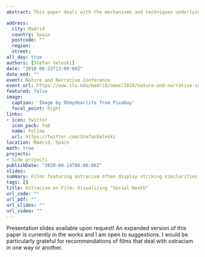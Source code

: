 ```yaml
---
abstract: This paper deals with the mechanisms and techniques underlying cinematic depictions of ostracism. This phenomenon consists either of marginalization of an individual within the social group, or his total exclusion from it - a form of social control that promotes conforming to the group norms. Ostracism is a uniquely human evolutionary remnant from a time when all humans lived in small hunter-gatherer bands and such social censure had disastrous effects on the affected person's reproductive success (hence the moniker "social death"). Since humans are inherently social animals, the mere observation of ostracism of another person can be a source of emphatic pain. Similarly, the evolved defense mechanism of picking up non-verbal cues of impending ostracism (even something as seemingly trivial as avoidance of eye contact) is inherently visual in nature. Therefore, this process is perfectly relayed by cinema as an audiovisual medium. The audience vicariously experiences the "social pain" of the affected character on the screen, which with its "high stakes" engenders a feeling of suspense. Filmmakers exploit such moments and strategically place them at key junctures of the narrative in order to maximize their impact. The presentation features a detailed analysis of these intentional "manipulations" of the audience in a selection of films, through testing them against the main theories of narrative tension and suspense, such as Smuts' "desire frustration" theory and Yanal's "emotional misidentification" theory. Although the presentation identifies this phenomenon in a wide range of films, created in different cultural and temporal contexts, e.g. Under Suspicion (USA, 2000), The Thing (USA, 1981), the Ballad of Orin (Japan, 1977), M (Weimar Germany, 1931), Garde à Vue (France, 1981), The Nasty Girl (West Germany, 1990), it primarily deals with The Hunt (Denmark, 2012), and The Witch (USA, 2015).

address:
  city: Madrid
  country: Spain
  postcode: ""
  region: 
  street: 
all_day: true
authors: [Stefan Veleski]
date: "2018-06-22T13:00:00Z"
date_end: ""
event: Nature and Narrative Conference
event_url: https://www.slu.edu/madrid/news/2018/nature-and-narrative-conference.php
featured: false
image:
  caption: 'Image by Ohmydearlife from Pixabay'
  focal_point: Right
links:
- icon: twitter
  icon_pack: fab
  name: Follow
  url: https://twitter.com/StefanVeleski
location: Madrid, Spain
math: true
projects:
- Side projects
publishDate: "2020-09-14T00:00:00Z"
slides: 
summary: Films featuring ostracism often display striking similarities, despite the different sociocultural milieu they were published in. In this presentation I offer a biocultural explanation for these similarities—the filmmakers deliberately craft their films so as to pander to both the cultural background and biological imperatives of the audience.
tags: []
title: Ostracism on Film: Visualizing "Social Death"
url_code: ""
url_pdf: ""
url_slides: ""
url_video: ""
---
```

Presentation slides available upon request! An expanded version of this paper is currently in the works and I am open to suggestions. I would be particularly grateful for recommendations of films that deal with ostracism in one way or another. 